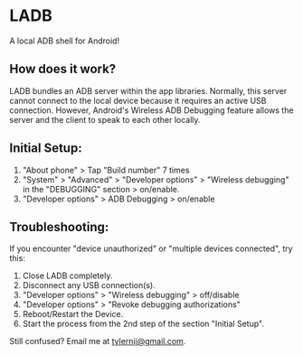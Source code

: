 # LADB
A local ADB shell for Android!

## How does it work?
LADB bundles an ADB server within the app libraries. Normally, this server cannot connect to the local device because it requires an active USB connection. However, Android's Wireless ADB Debugging feature allows the server and the client to speak to each other locally.

## Initial Setup:
1. "About phone" > Tap "Build number" 7 times
2. "System" > "Advanced" > "Developer options" > "Wireless debugging" in the "DEBUGGING" section > on/enable.
3. "Developer options" > ADB Debugging > on/enable

## Troubleshooting:
If you encounter "device unauthorized" or "multiple devices connected", try this:
1. Close LADB completely.
2. Disconnect any USB connection(s).
3. "Developer options" > "Wireless debugging" > off/disable
4. "Developer options" > "Revoke debugging authorizations"
5. Reboot/Restart the Device.
6. Start the process from the 2nd step of the section "Initial Setup".


Still confused? Email me at tylernij@gmail.com.
